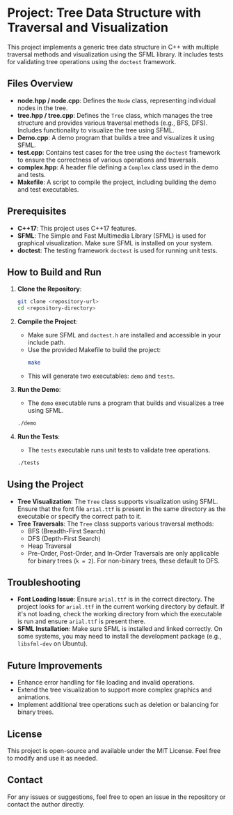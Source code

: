 # Project: Tree Data Structure with Traversal and Visualization

This project implements a generic tree data structure in C++ with multiple traversal methods and visualization using the SFML library. It includes tests for validating tree operations using the `doctest` framework.

## Files Overview

- **node.hpp / node.cpp**: Defines the `Node` class, representing individual nodes in the tree.
- **tree.hpp / tree.cpp**: Defines the `Tree` class, which manages the tree structure and provides various traversal methods (e.g., BFS, DFS). Includes functionality to visualize the tree using SFML.
- **Demo.cpp**: A demo program that builds a tree and visualizes it using SFML.
- **test.cpp**: Contains test cases for the tree using the `doctest` framework to ensure the correctness of various operations and traversals.
- **complex.hpp**: A header file defining a `Complex` class used in the demo and tests.
- **Makefile**: A script to compile the project, including building the demo and test executables.

## Prerequisites

- **C++17**: This project uses C++17 features.
- **SFML**: The Simple and Fast Multimedia Library (SFML) is used for graphical visualization. Make sure SFML is installed on your system.
- **doctest**: The testing framework `doctest` is used for running unit tests.

## How to Build and Run

1. **Clone the Repository**:
    ```bash
    git clone <repository-url>
    cd <repository-directory>
    ```

2. **Compile the Project**:
    - Make sure SFML and `doctest.h` are installed and accessible in your include path.
    - Use the provided Makefile to build the project:
      ```bash
      make
      ```
    - This will generate two executables: `demo` and `tests`.

3. **Run the Demo**:
    - The `demo` executable runs a program that builds and visualizes a tree using SFML.
    ```bash
    ./demo
    ```

4. **Run the Tests**:
    - The `tests` executable runs unit tests to validate tree operations.
    ```bash
    ./tests
    ```

## Using the Project

- **Tree Visualization**: The `Tree` class supports visualization using SFML. Ensure that the font file `arial.ttf` is present in the same directory as the executable or specify the correct path to it.
- **Tree Traversals**: The `Tree` class supports various traversal methods:
  - BFS (Breadth-First Search)
  - DFS (Depth-First Search)
  - Heap Traversal
  - Pre-Order, Post-Order, and In-Order Traversals are only applicable for binary trees (`k = 2`). For non-binary trees, these default to DFS.

## Troubleshooting

- **Font Loading Issue**: Ensure `arial.ttf` is in the correct directory. The project looks for `arial.ttf` in the current working directory by default. If it's not loading, check the working directory from which the executable is run and ensure `arial.ttf` is present there.
- **SFML Installation**: Make sure SFML is installed and linked correctly. On some systems, you may need to install the development package (e.g., `libsfml-dev` on Ubuntu).

## Future Improvements

- Enhance error handling for file loading and invalid operations.
- Extend the tree visualization to support more complex graphics and animations.
- Implement additional tree operations such as deletion or balancing for binary trees.

## License

This project is open-source and available under the MIT License. Feel free to modify and use it as needed.

## Contact

For any issues or suggestions, feel free to open an issue in the repository or contact the author directly.

